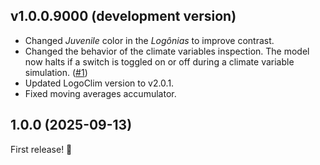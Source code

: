 ## v1.0.0.9000 (development version)

- Changed *Juvenile* color in the *Logônias* to improve contrast.
- Changed the behavior of the climate variables inspection. The model now halts if a switch is toggled on or off during a climate variable simulation. ([#1](https://github.com/sustentarea/logonia/issues/1))
- Updated LogoClim version to v2.0.1.
- Fixed moving averages accumulator.

## 1.0.0 (2025-09-13)

First release! 🎉
